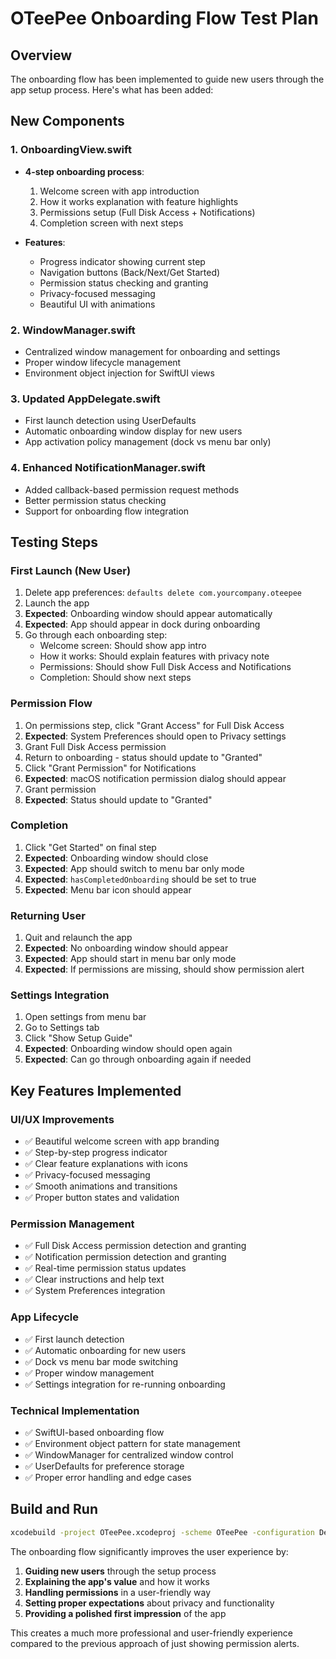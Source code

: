 # OTeePee Onboarding Flow Test Plan

## Overview
The onboarding flow has been implemented to guide new users through the app setup process. Here's what has been added:

## New Components

### 1. OnboardingView.swift
- **4-step onboarding process**:
  1. Welcome screen with app introduction
  2. How it works explanation with feature highlights
  3. Permissions setup (Full Disk Access + Notifications)
  4. Completion screen with next steps

- **Features**:
  - Progress indicator showing current step
  - Navigation buttons (Back/Next/Get Started)
  - Permission status checking and granting
  - Privacy-focused messaging
  - Beautiful UI with animations

### 2. WindowManager.swift
- Centralized window management for onboarding and settings
- Proper window lifecycle management
- Environment object injection for SwiftUI views

### 3. Updated AppDelegate.swift
- First launch detection using UserDefaults
- Automatic onboarding window display for new users
- App activation policy management (dock vs menu bar only)

### 4. Enhanced NotificationManager.swift
- Added callback-based permission request methods
- Better permission status checking
- Support for onboarding flow integration

## Testing Steps

### First Launch (New User)
1. Delete app preferences: `defaults delete com.yourcompany.oteepee`
2. Launch the app
3. **Expected**: Onboarding window should appear automatically
4. **Expected**: App should appear in dock during onboarding
5. Go through each onboarding step:
   - Welcome screen: Should show app intro
   - How it works: Should explain features with privacy note
   - Permissions: Should show Full Disk Access and Notifications
   - Completion: Should show next steps

### Permission Flow
1. On permissions step, click "Grant Access" for Full Disk Access
2. **Expected**: System Preferences should open to Privacy settings
3. Grant Full Disk Access permission
4. Return to onboarding - status should update to "Granted"
5. Click "Grant Permission" for Notifications
6. **Expected**: macOS notification permission dialog should appear
7. Grant permission
8. **Expected**: Status should update to "Granted"

### Completion
1. Click "Get Started" on final step
2. **Expected**: Onboarding window should close
3. **Expected**: App should switch to menu bar only mode
4. **Expected**: `hasCompletedOnboarding` should be set to true
5. **Expected**: Menu bar icon should appear

### Returning User
1. Quit and relaunch the app
2. **Expected**: No onboarding window should appear
3. **Expected**: App should start in menu bar only mode
4. **Expected**: If permissions are missing, should show permission alert

### Settings Integration
1. Open settings from menu bar
2. Go to Settings tab
3. Click "Show Setup Guide"
4. **Expected**: Onboarding window should open again
5. **Expected**: Can go through onboarding again if needed

## Key Features Implemented

### UI/UX Improvements
- ✅ Beautiful welcome screen with app branding
- ✅ Step-by-step progress indicator
- ✅ Clear feature explanations with icons
- ✅ Privacy-focused messaging
- ✅ Smooth animations and transitions
- ✅ Proper button states and validation

### Permission Management
- ✅ Full Disk Access permission detection and granting
- ✅ Notification permission detection and granting
- ✅ Real-time permission status updates
- ✅ Clear instructions and help text
- ✅ System Preferences integration

### App Lifecycle
- ✅ First launch detection
- ✅ Automatic onboarding for new users
- ✅ Dock vs menu bar mode switching
- ✅ Proper window management
- ✅ Settings integration for re-running onboarding

### Technical Implementation
- ✅ SwiftUI-based onboarding flow
- ✅ Environment object pattern for state management
- ✅ WindowManager for centralized window control
- ✅ UserDefaults for preference storage
- ✅ Proper error handling and edge cases

## Build and Run
```bash
xcodebuild -project OTeePee.xcodeproj -scheme OTeePee -configuration Debug build
```

The onboarding flow significantly improves the user experience by:
1. **Guiding new users** through the setup process
2. **Explaining the app's value** and how it works
3. **Handling permissions** in a user-friendly way
4. **Setting proper expectations** about privacy and functionality
5. **Providing a polished first impression** of the app

This creates a much more professional and user-friendly experience compared to the previous approach of just showing permission alerts. 